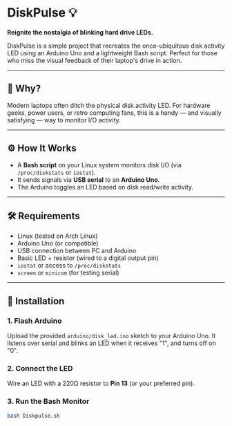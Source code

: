 # DiskPulse 💡

**Reignite the nostalgia of blinking hard drive LEDs.**

DiskPulse is a simple project that recreates the once-ubiquitous disk activity LED using an Arduino Uno and a lightweight Bash script. Perfect for those who miss the visual feedback of their laptop's drive in action.

---

## 🧠 Why?

Modern laptops often ditch the physical disk activity LED. For hardware geeks, power users, or retro computing fans, this is a handy — and visually satisfying — way to monitor I/O activity.

---

## ⚙️ How It Works

- A **Bash script** on your Linux system monitors disk I/O (via `/proc/diskstats` or `iostat`).
- It sends signals via **USB serial** to an **Arduino Uno**.
- The Arduino toggles an LED based on disk read/write activity.

---

## 🛠 Requirements

- Linux (tested on Arch Linux)
- Arduino Uno (or compatible)
- USB connection between PC and Arduino
- Basic LED + resistor (wired to a digital output pin)
- `iostat` or access to `/proc/diskstats`
- `screen` or `minicom` (for testing serial)

---

## 🚀 Installation

### 1. Flash Arduino

Upload the provided `arduino/disk_led.ino` sketch to your Arduino Uno. It listens over serial and blinks an LED when it receives "1", and turns off on "0".

### 2. Connect the LED

Wire an LED with a 220Ω resistor to **Pin 13** (or your preferred pin).

### 3. Run the Bash Monitor

```bash
bash Diskpulse.sh
```

